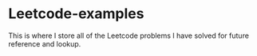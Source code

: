# Leetcode-examples

This is where I store all of the Leetcode problems I have solved for future reference and lookup.
